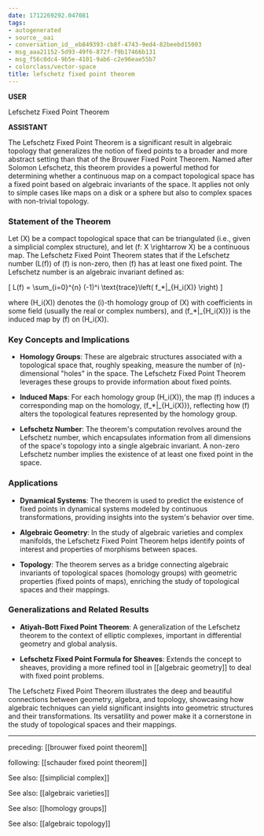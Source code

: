 ```yaml
---
date: 1712269292.047081
tags:
- autogenerated
- source__oai
- conversation_id__eb849393-cb8f-4743-9ed4-82beebd15003
- msg_aaa21152-5d93-49f6-872f-f9b17466b131
- msg_f56c0dc4-9b5e-4101-9ab6-c2e96eae55b7
- colorclass/vector-space
title: lefschetz fixed point theorem
---
```


**USER**

Lefschetz Fixed Point Theorem


**ASSISTANT**

The Lefschetz Fixed Point Theorem is a significant result in algebraic topology that generalizes the notion of fixed points to a broader and more abstract setting than that of the Brouwer Fixed Point Theorem. Named after Solomon Lefschetz, this theorem provides a powerful method for determining whether a continuous map on a compact topological space has a fixed point based on algebraic invariants of the space. It applies not only to simple cases like maps on a disk or a sphere but also to complex spaces with non-trivial topology.

### Statement of the Theorem

Let \(X\) be a compact topological space that can be triangulated (i.e., given a simplicial complex structure), and let \(f: X \rightarrow X\) be a continuous map. The Lefschetz Fixed Point Theorem states that if the Lefschetz number \(L(f)\) of \(f\) is non-zero, then \(f\) has at least one fixed point. The Lefschetz number is an algebraic invariant defined as:

\[ L(f) = \sum_{i=0}^{n} (-1)^i \text{trace}\left( f_*|_{H_i(X)} \right) \]

where \(H_i(X)\) denotes the \(i\)-th homology group of \(X\) with coefficients in some field (usually the real or complex numbers), and \(f_*|_{H_i(X)}\) is the induced map by \(f\) on \(H_i(X)\).

### Key Concepts and Implications

- **Homology Groups**: These are algebraic structures associated with a topological space that, roughly speaking, measure the number of \(n\)-dimensional "holes" in the space. The Lefschetz Fixed Point Theorem leverages these groups to provide information about fixed points.
  
- **Induced Maps**: For each homology group \(H_i(X)\), the map \(f\) induces a corresponding map on the homology, \(f_*|_{H_i(X)}\), reflecting how \(f\) alters the topological features represented by the homology group.
  
- **Lefschetz Number**: The theorem's computation revolves around the Lefschetz number, which encapsulates information from all dimensions of the space's topology into a single algebraic invariant. A non-zero Lefschetz number implies the existence of at least one fixed point in the space.

### Applications

- **Dynamical Systems**: The theorem is used to predict the existence of fixed points in dynamical systems modeled by continuous transformations, providing insights into the system's behavior over time.
  
- **Algebraic Geometry**: In the study of algebraic varieties and complex manifolds, the Lefschetz Fixed Point Theorem helps identify points of interest and properties of morphisms between spaces.

- **Topology**: The theorem serves as a bridge connecting algebraic invariants of topological spaces (homology groups) with geometric properties (fixed points of maps), enriching the study of topological spaces and their mappings.

### Generalizations and Related Results

- **Atiyah-Bott Fixed Point Theorem**: A generalization of the Lefschetz theorem to the context of elliptic complexes, important in differential geometry and global analysis.
  
- **Lefschetz Fixed Point Formula for Sheaves**: Extends the concept to sheaves, providing a more refined tool in [[algebraic geometry]] to deal with fixed point problems.

The Lefschetz Fixed Point Theorem illustrates the deep and beautiful connections between geometry, algebra, and topology, showcasing how algebraic techniques can yield significant insights into geometric structures and their transformations. Its versatility and power make it a cornerstone in the study of topological spaces and their mappings.


---

preceding: [[brouwer fixed point theorem]]  


following: [[schauder fixed point theorem]]

See also: [[simplicial complex]]


See also: [[algebraic varieties]]


See also: [[homology groups]]


See also: [[algebraic topology]]